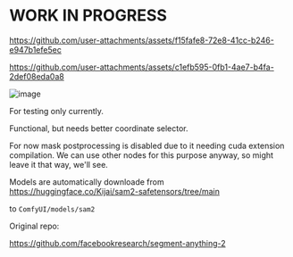 # WORK IN PROGRESS

https://github.com/user-attachments/assets/f15fafe8-72e8-41cc-b246-e947b1efe5ec

https://github.com/user-attachments/assets/c1efb595-0fb1-4ae7-b4fa-2def08eda0a8

![image](https://github.com/user-attachments/assets/94a011f1-7553-41c0-8292-6f38bfe858f4)


For testing only currently.

Functional, but needs better coordinate selector. 

For now mask postprocessing is disabled due to it needing cuda extension compilation. We can use other nodes for this purpose anyway, so might leave it that way, we'll see.

Models are automatically downloade from https://huggingface.co/Kijai/sam2-safetensors/tree/main

to `ComfyUI/models/sam2`



Original repo:

https://github.com/facebookresearch/segment-anything-2
